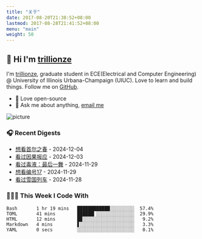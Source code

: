 ```yaml
---
title: "关于"
date: 2017-08-20T21:38:52+08:00
lastmod: 2017-08-28T21:41:52+08:00
menu: "main"
weight: 50
---
```


## 👋 Hi I'm [trillionze](https://www.trillionze.com)

I'm [trillionze](https://www.trillionze.com), graduate student in ECE(Electrical and Computer Engineering) @ University of Illinois Urbana-Champaign (UIUC). Love to learn and build things. Follow me on [GitHub](https://github.com/trillionze).

- 💼 Love open-source
- 💬 Ask me about anything, [email me](trillionze@163.com)

![picture](https://image.pseudoyu.com/images/dino.gif)

### 🎧 Recent Digests

<!-- douban starts -->
* <a href='http://movie.douban.com/subject/35712804/' target='_blank'>想看首尔之春</a> - 2024-12-04
* <a href='http://movie.douban.com/subject/36934908/' target='_blank'>看过因果报应</a> - 2024-12-03
* <a href='http://movie.douban.com/subject/35087675/' target='_blank'>看过毒液：最后一舞</a> - 2024-11-29
* <a href='http://movie.douban.com/subject/34429795/' target='_blank'>想看编号17</a> - 2024-11-29
* <a href='http://movie.douban.com/subject/3071441/' target='_blank'>看过雪国列车</a> - 2024-11-28
<!-- douban ends -->

### 👨🏻‍💻 This Week I Code With

<!-- code_time starts -->

```text
Bash       1 hr 19 mins   ████████████░░░░░░░░░  57.4%
TOML       41 mins        ██████▎░░░░░░░░░░░░░░  29.9%
HTML       12 mins        █▉░░░░░░░░░░░░░░░░░░░   9.2%
Markdown   4 mins         ▋░░░░░░░░░░░░░░░░░░░░   3.3%
YAML       0 secs         ░░░░░░░░░░░░░░░░░░░░░   0.1%
```

<!-- code_time ends -->
